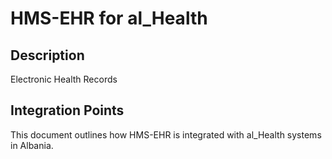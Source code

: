 # HMS-EHR for al_Health

## Description

Electronic Health Records

## Integration Points

This document outlines how HMS-EHR is integrated with al_Health systems in Albania.
